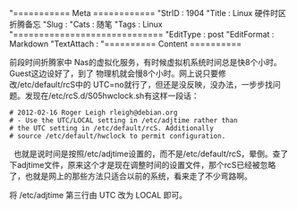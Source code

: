 "=========== Meta ============
"StrID : 1904
"Title : Linux 硬件时区折腾备忘
"Slug  : 
"Cats  : 随笔
"Tags  : Linux
"=============================
"EditType   : post
"EditFormat : Markdown
"TextAttach : 
"========== Content ==========

前段时间折腾家中 Nas的虚拟化服务，有时候虚拟机系统时间总是快8个小时。Guest这边设好了，到了 物理机就会慢8个小时。网上说只要修改/etc/default/rcS中的 UTC=no就行了，但还是没反映，没办法，一步步找问题。发现在/etc/rcS.d/S05hwclock.sh有这样一段话：

```text
# 2012-02-16 Roger Leigh rleigh@debian.org
# - Use the UTC/LOCAL setting in /etc/adjtime rather than
# the UTC setting in /etc/default/rcS. Additionally
# source /etc/default/hwclock to permit configuration.
```
 
也就是说时间是按照/etc/adjtime设置的，而不是/etc/default/rcS，晕倒。查了下adjtime文件，原来这个才是现在调整时间的设置文件，那个rcS已经被忽略了，也就是网上的那些方法只适合以前的系统，看来走了不少弯路啊。

将 /etc/adjtime 第三行由 UTC 改为 LOCAL 即可。


